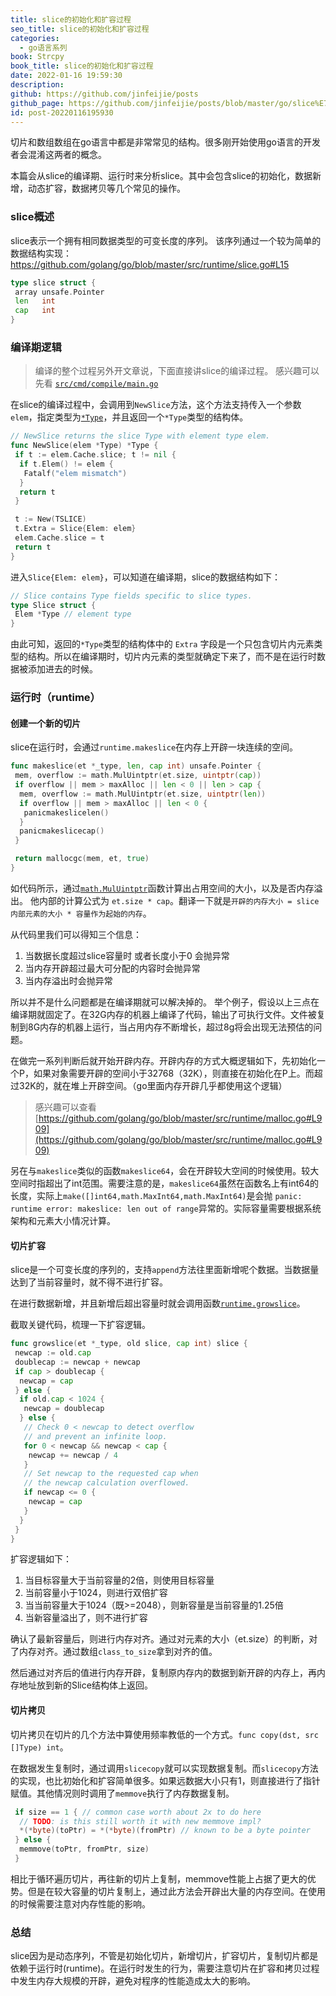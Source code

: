 ```yaml
---
title: slice的初始化和扩容过程
seo_title: slice的初始化和扩容过程
categories:
  - go语言系列
book: Strcpy
book_title: slice的初始化和扩容过程
date: 2022-01-16 19:59:30
description:
github: https://github.com/jinfeijie/posts
github_page: https://github.com/jinfeijie/posts/blob/master/go/slice%E7%9A%84%E5%88%9D%E5%A7%8B%E5%8C%96%E5%92%8C%E6%89%A9%E5%AE%B9%E8%BF%87%E7%A8%8B.md
id: post-20220116195930
---
```


切片和数组数组在go语言中都是非常常见的结构。很多刚开始使用go语言的开发者会混淆这两者的概念。

本篇会从slice的编译期、运行时来分析slice。其中会包含slice的初始化，数据新增，动态扩容，数据拷贝等几个常见的操作。

### slice概述

slice表示一个拥有相同数据类型的可变长度的序列。
该序列通过一个较为简单的数据结构实现：<https://github.com/golang/go/blob/master/src/runtime/slice.go#L15>

```go
type slice struct {
 array unsafe.Pointer
 len   int
 cap   int
}
```

### 编译期逻辑

> 编译的整个过程另外开文章说，下面直接讲slice的编译过程。 感兴趣可以先看 [`src/cmd/compile/main.go`](https://go.dev/src/cmd/compile/main.go)

在slice的编译过程中，会调用到`NewSlice`方法，这个方法支持传入一个参数`elem`，指定类型为[`*Type`](https://github.com/golang/go/blob/go1.17/src/cmd/compile/internal/types/type.go#L137)，并且返回一个`*Type`类型的结构体。

```go
// NewSlice returns the slice Type with element type elem.
func NewSlice(elem *Type) *Type {
 if t := elem.Cache.slice; t != nil {
  if t.Elem() != elem {
   Fatalf("elem mismatch")
  }
  return t
 }

 t := New(TSLICE)
 t.Extra = Slice{Elem: elem}
 elem.Cache.slice = t
 return t
}
```

进入`Slice{Elem: elem}`，可以知道在编译期，slice的数据结构如下：

```go
// Slice contains Type fields specific to slice types.
type Slice struct {
 Elem *Type // element type
}
```

由此可知，返回的`*Type`类型的结构体中的 `Extra` 字段是一个只包含切片内元素类型的结构。所以在编译期时，切片内元素的类型就确定下来了，而不是在运行时数据被添加进去的时候。

### 运行时（runtime）

#### 创建一个新的切片

slice在运行时，会通过`runtime.makeslice`在内存上开辟一块连续的空间。

```go
func makeslice(et *_type, len, cap int) unsafe.Pointer {
 mem, overflow := math.MulUintptr(et.size, uintptr(cap))
 if overflow || mem > maxAlloc || len < 0 || len > cap {
  mem, overflow := math.MulUintptr(et.size, uintptr(len))
  if overflow || mem > maxAlloc || len < 0 {
   panicmakeslicelen()
  }
  panicmakeslicecap()
 }

 return mallocgc(mem, et, true)
}
```

如代码所示，通过[`math.MulUintptr`](https://github.com/golang/go/blob/go1.17/src/runtime/internal/math/math.go#L13)函数计算出占用空间的大小，以及是否内存溢出。
他内部的计算公式为 `et.size * cap`。翻译一下就是`开辟的内存大小 = slice内部元素的大小 * 容量作为起始的内存`。

从代码里我们可以得知三个信息：

1. 当数据长度超过slice容量时 或者长度小于0 会抛异常
2. 当内存开辟超过最大可分配的内容时会抛异常
3. 当内存溢出时会抛异常

所以并不是什么问题都是在编译期就可以解决掉的。
举个例子，假设以上三点在编译期就固定了。在32G内存的机器上编译了代码，输出了可执行文件。文件被复制到8G内存的机器上运行，当占用内存不断增长，超过8g将会出现无法预估的问题。

在做完一系列判断后就开始开辟内存。开辟内存的方式大概逻辑如下，先初始化一个P，如果对象需要开辟的空间小于32768（32K），则直接在初始化在P上。而超过32K的，就在堆上开辟空间。（go里面内存开辟几乎都使用这个逻辑）
> 感兴趣可以查看 [https://github.com/golang/go/blob/master/src/runtime/malloc.go#L909](https://github.com/golang/go/blob/master/src/runtime/malloc.go#L909)

另在与`makeslice`类似的函数`makeslice64`，会在开辟较大空间的时候使用。较大空间时指超出了int范围。需要注意的是，`makeslice64`虽然在函数名上有int64的长度，实际上`make([]int64,math.MaxInt64,math.MaxInt64)`是会抛 `panic: runtime error: makeslice: len out of range`异常的。实际容量需要根据系统架构和元素大小情况计算。

#### 切片扩容

slice是一个可变长度的序列的，支持`append`方法往里面新增呢个数据。当数据量达到了当前容量时，就不得不进行扩容。

在进行数据新增，并且新增后超出容量时就会调用函数[`runtime.growslice`](https://github.com/golang/go/blob/master/src/runtime/slice.go#L166-L288)。

截取关键代码，梳理一下扩容逻辑。

```go
func growslice(et *_type, old slice, cap int) slice {
 newcap := old.cap
 doublecap := newcap + newcap
 if cap > doublecap {
  newcap = cap
 } else {
  if old.cap < 1024 {
   newcap = doublecap
  } else {
   // Check 0 < newcap to detect overflow
   // and prevent an infinite loop.
   for 0 < newcap && newcap < cap {
    newcap += newcap / 4
   }
   // Set newcap to the requested cap when
   // the newcap calculation overflowed.
   if newcap <= 0 {
    newcap = cap
   }
  }
 }
}
```

扩容逻辑如下：

1. 当目标容量大于当前容量的2倍，则使用目标容量
2. 当前容量小于1024，则进行双倍扩容
3. 当当前容量大于1024（既>=2048），则新容量是当前容量的1.25倍
4. 当新容量溢出了，则不进行扩容

确认了最新容量后，则进行内存对齐。通过对元素的大小（et.size）的判断，对了内存对齐。通过数组`class_to_size`拿到对齐的值。

然后通过对齐后的值进行内存开辟，复制原内存内的数据到新开辟的内存上，再内存地址放到新的Slice结构体上返回。

#### 切片拷贝

切片拷贝在切片的几个方法中算使用频率教低的一个方式。`func copy(dst, src []Type) int`。

在数据发生复制时，通过调用`slicecopy`就可以实现数据复制。而`slicecopy`方法的实现，也比初始化和扩容简单很多。如果远数据大小只有1，则直接进行了指针赋值。其他情况则时调用了`memmove`执行了内存数据复制。

```go
 if size == 1 { // common case worth about 2x to do here
  // TODO: is this still worth it with new memmove impl?
  *(*byte)(toPtr) = *(*byte)(fromPtr) // known to be a byte pointer
 } else {
  memmove(toPtr, fromPtr, size)
 }
```

相比于循环遍历切片，再往新的切片上复制，memmove性能上占据了更大的优势。但是在较大容量的切片复制上，通过此方法会开辟出大量的内存空间。在使用的时候需要注意对内存性能的影响。

### 总结

slice因为是动态序列，不管是初始化切片，新增切片，扩容切片，复制切片都是依赖于运行时(runtime)。在运行时发生的行为，需要注意切片在扩容和拷贝过程中发生内存大规模的开辟，避免对程序的性能造成太大的影响。
